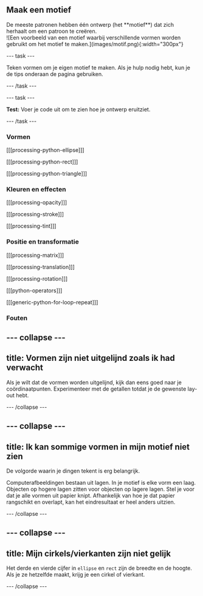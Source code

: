 ## Maak een motief

<div style="display: flex; flex-wrap: wrap">
<div style="flex-basis: 200px; flex-grow: 1; margin-right: 15px;">
De meeste patronen hebben één ontwerp (het **motief**) dat zich herhaalt om een patroon te creëren. 
</div>
<div>
![Een voorbeeld van een motief waarbij verschillende vormen worden gebruikt om het motief te maken.](images/motif.png){:width="300px"}
</div>
</div>

--- task ---

Teken vormen om je eigen motief te maken. Als je hulp nodig hebt, kun je de tips onderaan de pagina gebruiken.

--- /task ---

--- task ---

**Test:** Voer je code uit om te zien hoe je ontwerp eruitziet.

--- /task ---

### Vormen

[[[processing-python-ellipse]]]

[[[processing-python-rect]]]

[[[processing-python-triangle]]]


### Kleuren en effecten

[[[processing-opacity]]]

[[[processing-stroke]]]

[[[processing-tint]]]

### Positie en transformatie

[[[processing-matrix]]]

[[[processing-translation]]]

[[[processing-rotation]]]

[[[python-operators]]]

[[[generic-python-for-loop-repeat]]]

### Fouten

--- collapse ---
---
title: Vormen zijn niet uitgelijnd zoals ik had verwacht
---

Als je wilt dat de vormen worden uitgelijnd, kijk dan eens goed naar je coördinaatpunten. Experimenteer met de getallen totdat je de gewenste lay-out hebt.

--- /collapse ---

--- collapse ---
---
title: Ik kan sommige vormen in mijn motief niet zien
---

De volgorde waarin je dingen tekent is erg belangrijk.

Computerafbeeldingen bestaan uit lagen. In je motief is elke vorm een laag. Objecten op hogere lagen zitten voor objecten op lagere lagen. Stel je voor dat je alle vormen uit papier knipt. Afhankelijk van hoe je dat papier rangschikt en overlapt, kan het eindresultaat er heel anders uitzien.

--- /collapse ---

--- collapse ---
---
title: Mijn cirkels/vierkanten zijn niet gelijk
---

Het derde en vierde cijfer in `ellipse` en `rect` zijn de breedte en de hoogte. Als je ze hetzelfde maakt, krijg je een cirkel of vierkant.

--- /collapse ---



